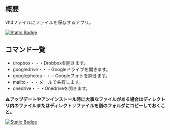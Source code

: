 ## 概要
vhdファイルにファイルを保存するアプリ。

[![Static Badge](https://img.shields.io/badge/DOWNLOAD-brightgreen)](https://github.com/kamekuridaiya/kamekuridrive/releases/download/v1/kamekuridriveSetup.exe)
## コマンド一覧
- dropbox・・・Drobboxを開きます。
- googledrive・・・Googleドライブを開きます。
- googlephotos・・・Googleフォトを開きます。
- mailto・・・メールで共有します。
- onedrive・・・Onedriveを開きます。

⚠️**アップデートやアンインストール時に大事なファイルがある場合はディレクトリ内のファイルまたはディレクトリファイルを別のフォルダにコピーしておくこと。**

[![Static Badge](https://img.shields.io/badge/%E3%83%9B%E3%83%BC%E3%83%A0%E3%81%AB%E6%88%BB%E3%82%8B-blue)](https://kamekuridaiya.github.io/)
